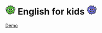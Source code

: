 # ![](./src/greenvir30.png) English for kids ![](./src/violetvir30.png)

[Demo](https://DenViRus.github.io/task-english-for-kids/src/index.html)
